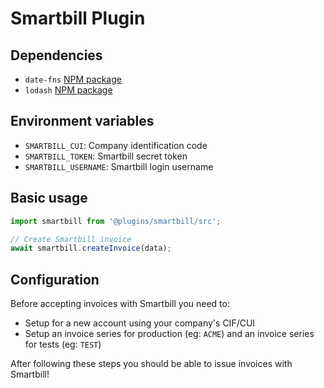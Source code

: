 # Smartbill Plugin

## Dependencies

- `date-fns` [NPM package](https://www.npmjs.com/package/date-fns)
- `lodash` [NPM package](https://www.npmjs.com/package/lodash)

## Environment variables

- `SMARTBILL_CUI`: Company identification code
- `SMARTBILL_TOKEN`: Smartbill secret token
- `SMARTBILL_USERNAME`: Smartbill login username

## Basic usage

```js
import smartbill from '@plugins/smartbill/src';

// Create Smartbill invoice
await smartbill.createInvoice(data);
```

## Configuration

Before accepting invoices with Smartbill you need to:

- Setup for a new account using your company's CIF/CUI
- Setup an invoice series for production (eg: `ACME`) and an invoice series for tests (eg: `TEST`)

After following these steps you should be able to issue invoices with Smartbill!

